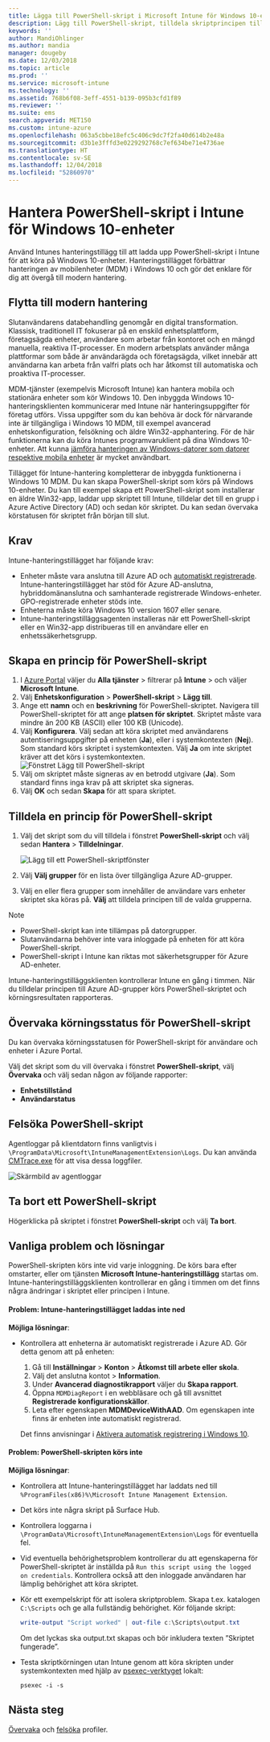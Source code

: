 ```yaml
---
title: Lägga till PowerShell-skript i Microsoft Intune för Windows 10-enheter – Azure | Microsoft Docs
description: Lägg till PowerShell-skript, tilldela skriptprincipen till Azure Active Directory-grupper, övervaka skripten med hjälp av rapporter och följ stegvisa anvisningar för att ta bort skript som du lägger till för Windows 10-enheter i Microsoft Intune. Se även vissa vanliga problem och lösningar.
keywords: ''
author: MandiOhlinger
ms.author: mandia
manager: dougeby
ms.date: 12/03/2018
ms.topic: article
ms.prod: ''
ms.service: microsoft-intune
ms.technology: ''
ms.assetid: 768b6f08-3eff-4551-b139-095b3cfd1f89
ms.reviewer: ''
ms.suite: ems
search.appverid: MET150
ms.custom: intune-azure
ms.openlocfilehash: 063a5cbbe18efc5c406c9dc7f2fa40d614b2e48a
ms.sourcegitcommit: d3b1e3fffd3e0229292768c7ef634be71e4736ae
ms.translationtype: HT
ms.contentlocale: sv-SE
ms.lasthandoff: 12/04/2018
ms.locfileid: "52860970"
---
```

# <a name="manage-powershell-scripts-in-intune-for-windows-10-devices"></a>Hantera PowerShell-skript i Intune för Windows 10-enheter

Använd Intunes hanteringstillägg till att ladda upp PowerShell-skript i Intune för att köra på Windows 10-enheter. Hanteringstillägget förbättrar hanteringen av mobilenheter (MDM) i Windows 10 och gör det enklare för dig att övergå till modern hantering.

## <a name="moving-to-modern-management"></a>Flytta till modern hantering

Slutanvändarens databehandling genomgår en digital transformation. Klassisk, traditionell IT fokuserar på en enskild enhetsplattform, företagsägda enheter, användare som arbetar från kontoret och en mängd manuella, reaktiva IT-processer. En modern arbetsplats använder många plattformar som både är användarägda och företagsägda, vilket innebär att användarna kan arbeta från valfri plats och har åtkomst till automatiska och proaktiva IT-processer.

MDM-tjänster (exempelvis Microsoft Intune) kan hantera mobila och stationära enheter som kör Windows 10. Den inbyggda Windows 10-hanteringsklienten kommunicerar med Intune när hanteringsuppgifter för företag utförs. Vissa uppgifter som du kan behöva är dock för närvarande inte är tillgängliga i Windows 10 MDM, till exempel avancerad enhetskonfiguration, felsökning och äldre Win32-apphantering. För de här funktionerna kan du köra Intunes programvaruklient på dina Windows 10-enheter. Att kunna [jämföra hanteringen av Windows-datorer som datorer respektive mobila enheter](pc-management-comparison.md) är mycket användbart.

Tillägget för Intune-hantering kompletterar de inbyggda funktionerna i Windows 10 MDM. Du kan skapa PowerShell-skript som körs på Windows 10-enheter. Du kan till exempel skapa ett PowerShell-skript som installerar en äldre Win32-app, laddar upp skriptet till Intune, tilldelar det till en grupp i Azure Active Directory (AD) och sedan kör skriptet. Du kan sedan övervaka körstatusen för skriptet från början till slut.

## <a name="prerequisites"></a>Krav

Intune-hanteringstillägget har följande krav:

- Enheter måste vara anslutna till Azure AD och [automatiskt registrerade](windows-enroll.md#enable-windows-10-automatic-enrollment). Intune-hanteringstillägget har stöd för Azure AD-anslutna, hybriddomänanslutna och samhanterade registrerade Windows-enheter. GPO-registrerade enheter stöds inte.
- Enheterna måste köra Windows 10 version 1607 eller senare.
- Intune-hanteringstilläggsagenten installeras när ett PowerShell-skript eller en Win32-app distribueras till en användare eller en enhetssäkerhetsgrupp.

## <a name="create-a-powershell-script-policy"></a>Skapa en princip för PowerShell-skript 

1. I [Azure Portal](https://portal.azure.com) väljer du **Alla tjänster** > filtrerar på **Intune** > och väljer **Microsoft Intune**.
2. Välj **Enhetskonfiguration** > **PowerShell-skript** > **Lägg till**.
3. Ange ett **namn** och en **beskrivning** för PowerShell-skriptet. Navigera till PowerShell-skriptet för att ange **platsen för skriptet**. Skriptet måste vara mindre än 200 KB (ASCII) eller 100 KB (Unicode).
4. Välj **Konfigurera**. Välj sedan att köra skriptet med användarens autentiseringsuppgifter på enheten (**Ja**), eller i systemkontexten (**Nej**). Som standard körs skriptet i systemkontexten. Välj **Ja** om inte skriptet kräver att det körs i systemkontexten. 
  ![Fönstret Lägg till PowerShell-skript](./media/mgmt-extension-add-script.png)
5. Välj om skriptet måste signeras av en betrodd utgivare (**Ja**). Som standard finns inga krav på att skriptet ska signeras. 
6. Välj **OK** och sedan **Skapa** för att spara skriptet.

## <a name="assign-a-powershell-script-policy"></a>Tilldela en princip för PowerShell-skript

1. Välj det skript som du vill tilldela i fönstret **PowerShell-skript** och välj sedan **Hantera** > **Tilldelningar**.

    ![Lägg till ett PowerShell-skriptfönster](./media/mgmt-extension-assignments.png)

2. Välj **Välj grupper** för en lista över tillgängliga Azure AD-grupper. 
3. Välj en eller flera grupper som innehåller de användare vars enheter skriptet ska köras på. **Välj** att tilldela principen till de valda grupperna.

> [!NOTE]
> - PowerShell-skript kan inte tillämpas på datorgrupper.
> - Slutanvändarna behöver inte vara inloggade på enheten för att köra PowerShell-skript.
> - PowerShell-skript i Intune kan riktas mot säkerhetsgrupper för Azure AD-enheter.

Intune-hanteringstilläggsklienten kontrollerar Intune en gång i timmen. När du tilldelar principen till Azure AD-grupper körs PowerShell-skriptet och körningsresultaten rapporteras.

## <a name="monitor-run-status-for-powershell-scripts"></a>Övervaka körningsstatus för PowerShell-skript

Du kan övervaka körningsstatusen för PowerShell-skript för användare och enheter i Azure Portal.

Välj det skript som du vill övervaka i fönstret **PowerShell-skript**, välj **Övervaka** och välj sedan någon av följande rapporter:

- **Enhetstillstånd**
- **Användarstatus**

## <a name="troubleshoot-powershell-scripts"></a>Felsöka PowerShell-skript

Agentloggar på klientdatorn finns vanligtvis i `\ProgramData\Microsoft\IntuneManagementExtension\Logs`. Du kan använda [CMTrace.exe](https://docs.microsoft.com/sccm/core/support/tools) för att visa dessa loggfiler. 

![Skärmbild av agentloggar](./media/apps-win32-app-10.png)  

## <a name="delete-a-powershell-script"></a>Ta bort ett PowerShell-skript

Högerklicka på skriptet i fönstret **PowerShell-skript** och välj **Ta bort**.

## <a name="common-issues-and-resolutions"></a>Vanliga problem och lösningar

PowerShell-skripten körs inte vid varje inloggning. De körs bara efter omstarter, eller om tjänsten **Microsoft Intune-hanteringstillägg** startas om. Intune-hanteringstilläggsklienten kontrollerar en gång i timmen om det finns några ändringar i skriptet eller principen i Intune.

#### <a name="issue-intune-management-extension-doesnt-download"></a>Problem: Intune-hanteringstillägget laddas inte ned

**Möjliga lösningar**:

- Kontrollera att enheterna är automatiskt registrerade i Azure AD. Gör detta genom att på enheten: 

  1. Gå till **Inställningar** > **Konton** > **Åtkomst till arbete eller skola**.
  2. Välj det anslutna kontot > **Information**.
  3. Under **Avancerad diagnostikrapport** väljer du **Skapa rapport**.
  4. Öppna `MDMDiagReport` i en webbläsare och gå till avsnittet **Registrerade konfigurationskällor**.
  5. Leta efter egenskapen **MDMDeviceWithAAD**. Om egenskapen inte finns är enheten inte automatiskt registrerad.

    Det finns anvisningar i [Aktivera automatisk registrering i Windows 10](windows-enroll.md#enable-windows-10-automatic-enrollment).

#### <a name="issue-the-powershell-scripts-do-not-run"></a>Problem: PowerShell-skripten körs inte

**Möjliga lösningar**:

- Kontrollera att Intune-hanteringstillägget har laddats ned till `%ProgramFiles(x86)%\Microsoft Intune Management Extension`.
- Det körs inte några skript på Surface Hub.
- Kontrollera loggarna i `\ProgramData\Microsoft\IntuneManagementExtension\Logs` för eventuella fel.
- Vid eventuella behörighetsproblem kontrollerar du att egenskaperna för PowerShell-skriptet är inställda på `Run this script using the logged on credentials`. Kontrollera också att den inloggade användaren har lämplig behörighet att köra skriptet.
- Kör ett exempelskript för att isolera skriptproblem. Skapa t.ex. katalogen `C:\Scripts` och ge alla fullständig behörighet. Kör följande skript:

  ```powershell
  write-output "Script worked" | out-file c:\Scripts\output.txt
  ```

  Om det lyckas ska output.txt skapas och bör inkludera texten ”Skriptet fungerade”.

- Testa skriptkörningen utan Intune genom att köra skripten under systemkontexten med hjälp av [psexec-verktyget](https://docs.microsoft.com/sysinternals/downloads/psexec) lokalt:

  `psexec -i -s`

## <a name="next-steps"></a>Nästa steg

[Övervaka](device-profile-monitor.md) och [felsöka](device-profile-troubleshoot.md) profiler.
